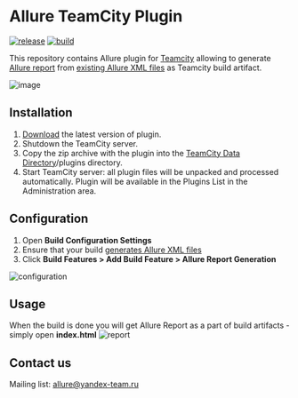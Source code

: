 # Allure TeamCity Plugin

[![release](http://github-release-version.herokuapp.com/github/allure-framework/allure-teamcity-plugin/release.svg?style=flat)](https://github.com/allure-framework/allure-teamcity-plugin/releases/latest) [![build](https://img.shields.io/teamcity/http/teamcity.qatools.ru/s/allure_teamcity_plugin_master_deploy.svg?style=flat)](http://teamcity.qatools.ru/viewType.html?buildTypeId=allure_teamcity_plugin_master_deploy&guest=1)

This repository contains Allure plugin for [Teamcity](http://www.jetbrains.com/teamcity/) allowing to generate [Allure report](http://allure.qatools.ru) from [existing Allure XML files](https://github.com/allure-framework/allure-core/wiki#gathering-information-about-tests) as Teamcity build artifact.

![image](https://raw.github.com/allure-framework/allure-core/master/allure-dashboard.png)

## Installation

 1. [Download](https://github.com/allure-framework/allure-teamcity-plugin/releases/latest) the latest version of plugin.
 2. Shutdown the TeamCity server.
 3. Copy the zip archive with the plugin into the [TeamCity Data Directory](http://confluence.jetbrains.com/display/TCD8/TeamCity+Data+Directory)/plugins directory.
 4. Start TeamCity server: all plugin files will be unpacked and processed automatically. Plugin will be available in the Plugins List in the Administration area.

## Configuration

 1. Open **Build Configuration Settings**
 2. Ensure that your build [generates Allure XML files](https://github.com/allure-framework/allure-core/wiki#gathering-information-about-tests)
 3. Click **Build Features > Add Build Feature > Allure Report Generation**

![configuration](https://raw.githubusercontent.com/allure-framework/allure-teamcity-plugin/master/img/allure-configuration.png)

## Usage

When the build is done you will get Allure Report as a part of build artifacts - simply open **index.html**
![report](https://raw.githubusercontent.com/allure-framework/allure-teamcity-plugin/master/img/allure-report.png)

## Contact us
Mailing list: [allure@yandex-team.ru](mailto:allure@yandex-team.ru)
